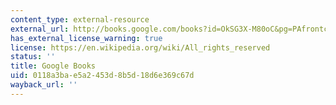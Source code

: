 ```yaml
---
content_type: external-resource
external_url: http://books.google.com/books?id=OkSG3X-M80oC&pg=PAfrontcover#v=onepage
has_external_license_warning: true
license: https://en.wikipedia.org/wiki/All_rights_reserved
status: ''
title: Google Books
uid: 0118a3ba-e5a2-453d-8b5d-18d6e369c67d
wayback_url: ''
---
```

